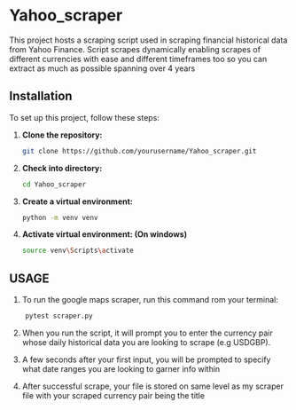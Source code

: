 # Yahoo_scraper
This project hosts a scraping script used in scraping financial historical data from Yahoo Finance. Script scrapes dynamically enabling scrapes of different currencies with ease and different timeframes too so you can extract as much as possible spanning over 4 years

## Installation

To set up this project, follow these steps:

1. **Clone the repository:**
   ```sh
   git clone https://github.com/yourusername/Yahoo_scraper.git
   ```
2. **Check into directory:**
	```sh
   cd Yahoo_scraper
   ```

3. **Create a virtual environment:**
	```sh
	python -m venv venv
	```

4. **Activate virtual environment: (On windows)**
	```sh
	source venv\Scripts\activate
	```
## USAGE

1. To run the google maps scraper, run this command rom your terminal:
```sh
	pytest scraper.py
```

2. When you run the script, it will prompt you to enter the currency pair whose daily historical data you are looking to scrape (e.g USDGBP).

3. A few seconds after your first input, you will be prompted to specify what date ranges you are looking to garner info within

4. After successful scrape, your file is stored on same level as my scraper file with your scraped currency pair being the title
